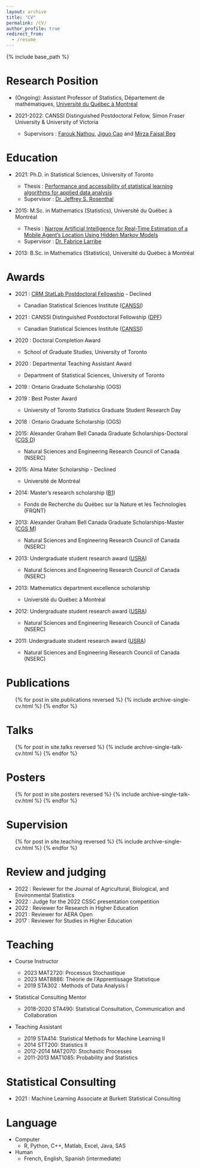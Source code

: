 ```yaml
---
layout: archive
title: "CV"
permalink: /CV/
author_profile: true
redirect_from:
  - /resume
---
```


{% include base_path %}

Research Position
======

* (Ongoing): Assistant Professor of Statistics, Département de mathématiques, [Université du Québec à Montréal](https://sciences.uqam.ca/statistique/)

* 2021-2022: CANSSI Distinguished Postdoctoral Fellow, Simon Fraser University & University of Victoria
  * Supervisors : [Farouk Nathou](https://www.math.uvic.ca/~nathoo/), [Jiguo Cao](https://www.sfu.ca/science/stat/cao/) and [Mirza Faisal Beg](https://www.sfu.ca/engineering/faculty-and-staff/faculty/faisal_beg.html)

Education
======

* 2021: Ph.D. in Statistical Sciences, University of Toronto
  * Thesis : [Performance and accessibility of
statistical learning algorithms for applied data analysis](https://cedricbeaulac.github.io/files/ut-thesis.pdf)
  * Supervisor : [Dr. Jeffrey S. Rosenthal](http://probability.ca/jeff/)

* 2015: M.Sc. in Mathematics (Statistics), Université du Québec à Montréal 
  * Thesis : [Narrow Artificial Intelligence for Real-Time Estimation of a Mobile Agent’s Location Using Hidden Markov Models](https://cedricbeaulac.github.io/files/VersionFinale.pdf)
  * Supervisor : [Dr. Fabrice Larribe](http://fabricelarribe.uqam.ca)

* 2013: B.Sc. in Mathematics (Statistics), Université du Québec à Montréal

Awards
======
* 2021 : [CRM StatLab Postdoctoral Fellowship](http://www.canssi.ca/wp-content/uploads/2020/12/CRM-StatLabOct2020.pdf) - Declined
  * Canadian Statistical Sciences Institute ([CANSSI](http://www.canssi.ca/))
   
* 2021 : CANSSI Distinguished Postdoctoral Fellowship ([DPF](http://www.canssi.ca/research-and-training-opportunities/canssi-postdoctoral-fellowships/))
  * Canadian Statistical Sciences Institute ([CANSSI](http://www.canssi.ca/))

* 2020 : Doctoral Completion Award
  * School of Graduate Studies, University of Toronto

* 2020 : Departmental Teaching Assistant Award
  * Department of Statistical Sciences, University of Toronto

* 2019 : Ontario Graduate Scholarship (OGS)

* 2019 : Best Poster Award
  * University of Toronto Statistics Graduate Student Research Day 

* 2018 : Ontario Graduate Scholarship (OGS)

* 2015: Alexander Graham Bell Canada Graduate Scholarships-Doctoral ([CGS D](http://www.nserc-crsng.gc.ca/Students-Etudiants/PG-CS/CGSD-BESCD_eng.asp))
  * Natural Sciences and Engineering Research Council of Canada (NSERC)

* 2015: Alma Mater Scholarship - Declined
  * Université de Montréal

* 2014: Master’s research scholarship ([B1](http://www.frqnt.gouv.qc.ca/en/bourses-et-subventions/consulter-les-programmes-remplir-une-demande/bourse/programs-of-scholarships-of-2supndsup-and-3suprdsup-cycles-hwcq7b9k1466174971607))
  * Fonds de Recherche du Québec sur la Nature et les Technologies (FRQNT)

* 2013: Alexander Graham Bell Canada Graduate Scholarships-Master ([CGS M](http://www.nserc-crsng.gc.ca/Students-Etudiants/PG-CS/CGSM-BESCM_eng.asp))
  * Natural Sciences and Engineering Research Council of Canada (NSERC)

* 2013: Undergraduate student research award ([USRA](http://www.nserc-crsng.gc.ca/Students-Etudiants/UG-PC/USRA-BRPC_eng.asp))
  * Natural Sciences and Engineering Research Council of Canada (NSERC)
  
* 2013: Mathematics department excellence scholarship
  * Université du Québec à Montréal

* 2012: Undergraduate student research award ([USRA](http://www.nserc-crsng.gc.ca/Students-Etudiants/UG-PC/USRA-BRPC_eng.asp))
  * Natural Sciences and Engineering Research Council of Canada (NSERC)

* 2011: Undergraduate student research award ([USRA](http://www.nserc-crsng.gc.ca/Students-Etudiants/UG-PC/USRA-BRPC_eng.asp))
  * Natural Sciences and Engineering Research Council of Canada (NSERC)

  
Publications
======
  <ul>{% for post in site.publications reversed %}
    {% include archive-single-cv.html %}
  {% endfor %}</ul>
  
Talks
======
  <ul>{% for post in site.talks reversed %}
    {% include archive-single-talk-cv.html %}
  {% endfor %}</ul>
  
Posters
======
  
   <ul>{% for post in site.posters reversed %}
    {% include archive-single-talk-cv.html %}
  {% endfor %}</ul>
  
Supervision
======

  <ul>{% for post in site.teaching reversed %}
    {% include archive-single-cv.html %}
  {% endfor %}</ul>

Review and judging
======

* 2022 : Reviewer for the Journal of Agricultural, Biological, and Environmental Statistics
* 2022 : Judge for the 2022 CSSC presentation competition 
* 2022 : Reviewer for Research in Higher Education
* 2021 : Reviewer for AERA Open
* 2017 : Reviewer for Studies in Higher Education

Teaching
======
* Course Instructor
  * 2023 MAT2720:  Processus Stochastique
  * 2023 MAT8886:  Théorie de l'Apprentissage Statistique    
  * 2019 STA302 :  Methods of Data Analysis I
  
* Statistical Consulting Mentor
  * 2018-2020 STA490: Statistical Consultation, Communication and Collaboration
  
* Teaching Assistant
  * 2019 STA414: Statistical Methods for Machine Learning II
  * 2014 STT200: Statistics II
  * 2012-2014 MAT2070: Stochastic Processes
  * 2011-2013 MAT1085: Probability and Statistics

Statistical Consulting
======
* 2021 : Machine Learning Associate at Burkett Statistical Consulting

Language
======
* Computer
  * R, Python, C++, Matlab, Excel, Java, SAS
* Human 
  * French, English, Spanish (intermediate) 
